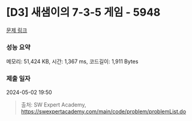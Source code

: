 # [D3] 새샘이의 7-3-5 게임 - 5948 

[문제 링크](https://swexpertacademy.com/main/code/problem/problemDetail.do?contestProbId=AWZ2IErKCwUDFAUQ) 

### 성능 요약

메모리: 51,424 KB, 시간: 1,367 ms, 코드길이: 1,911 Bytes

### 제출 일자

2024-05-02 19:50



> 출처: SW Expert Academy, https://swexpertacademy.com/main/code/problem/problemList.do